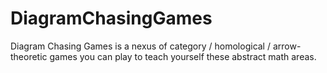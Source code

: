 # DiagramChasingGames
Diagram Chasing Games is a nexus of category / homological / arrow-theoretic games you can play to teach yourself these abstract math areas.
